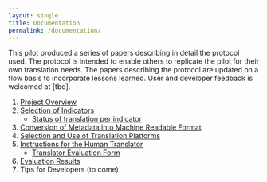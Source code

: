 ```yaml
---
layout: single
title: Documentation
permalink: /documentation/
---
```

This pilot produced a series of papers describing in detail the protocol used. The protocol is intended to enable others to replicate the pilot for their own translation needs. The papers describing the protocol are updated on a flow basis to incorporate lessons learned. User and developer feedback is welcomed at [tbd].

1. [Project Overview](https://docs.google.com/document/d/11zCfKi93KjMZSlEg4uvjMjz1cYkwLbx7ouxqpBZDhW4)
2. [Selection of Indicators](https://docs.google.com/document/d/1WiabxX2BrsLaU2bF_l5YzNpZvKYn7rn-2qLKB98XTpo)
    * [Status of translation per indicator](https://docs.google.com/spreadsheets/d/1NooGkJxoRfEM4Wvm0fRvWZtP1RYMNMnjYd5DNTmgDOg)
3. [Conversion of Metadata into Machine Readable Format](https://docs.google.com/document/d/1wZ5YzN6EU4B4fqkHBEVb6hYDukbOFQiNeCenv60cagU)
4. [Selection and Use of Translation Platforms](https://docs.google.com/document/d/13d6YQhPV3h2Yf_7oKVz4qQE_uQmiyRifx6MmbROlC2o)
5. [Instructions for the Human Translator](https://docs.google.com/document/d/1ijRyXn1psBiWNJTlvM2Ti_i_spXkGkYJZaCeaf3xGis)
    * [Translator Evaluation Form](https://docs.google.com/spreadsheets/d/1GVg4AKroK77fvNHXTuuXg3qI3xzaWAIg9bBGrcWBOW4)
6. [Evaluation Results](https://docs.google.com/document/d/1s-oqoxHyjJqpD90HripeY3lUr61asSkQqMNxCaWDOd4)
7. Tips for Developers (to come)

